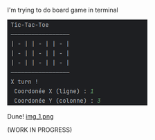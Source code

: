 I'm trying to do board game in terminal

![img.png](img.png)

Dune!
[img_1.png](img_1.png)

(WORK IN PROGRESS)